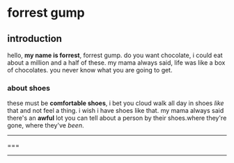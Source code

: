 # forrest gump

## introduction
hello, **my name is forrest**, forrest gump. do you want chocolate, i could eat about a million and a half of these. my mama always said, life was like a box of chocolates. you never know what you are going to get.


### about shoes
these must be  **comfortable shoes**, i bet you cloud walk all day in shoes _like_ that and not feel a thing. i wish i have shoes like that. my mama always said there's an __awful__ lot you can tell about a person by their shoes.where they're gone, where they've *been*.

---

===

* * *







